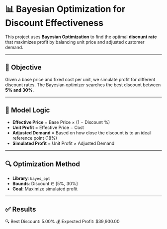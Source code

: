# 📊 Bayesian Optimization for Discount Effectiveness

This project uses **Bayesian Optimization** to find the optimal **discount rate** that maximizes profit by balancing unit price and adjusted customer demand.

---

## 🧠 Objective

Given a base price and fixed cost per unit, we simulate profit for different discount rates. The Bayesian optimizer searches the best discount between **5% and 30%**.

---

## 🧮 Model Logic

- **Effective Price** = Base Price × (1 − Discount %)
- **Unit Profit** = Effective Price − Cost
- **Adjusted Demand** = Based on how close the discount is to an ideal reference point (18%)
- **Simulated Profit** = Unit Profit × Adjusted Demand

---

## 🔍 Optimization Method

- **Library**: `bayes_opt`
- **Bounds**: Discount ∈ [5%, 30%]
- **Goal**: Maximize simulated profit

---

## ✅ Results
🔍 Best Discount: 5.00%
💰 Expected Profit: $39,900.00
